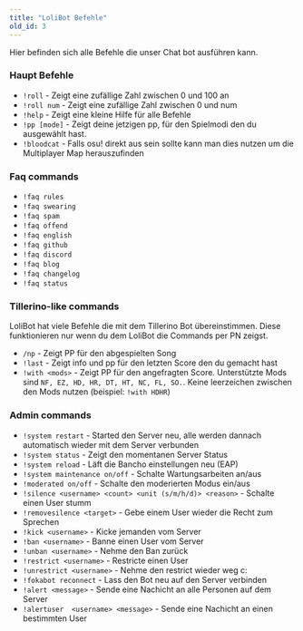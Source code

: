 ```yaml
---
title: "LoliBot Befehle"
old_id: 3
---
```

Hier befinden sich alle Befehle die unser Chat bot ausführen kann.  

### Haupt Befehle
- `!roll` - Zeigt eine zufällige Zahl zwischen 0 und 100 an  
- `!roll num` - Zeigt eine zufällige Zahl zwischen 0 und num  
- `!help` - Zeigt eine kleine Hilfe für alle Befehle  
- `!pp [mode]` - Zeigt deine jetzigen pp, für den Spielmodi den du ausgewählt hast.
- `!bloodcat` - Falls osu! direkt aus sein sollte kann man dies nutzen um die Multiplayer Map herauszufinden

### Faq commands
- `!faq rules`  
- `!faq swearing`  
- `!faq spam`  
- `!faq offend`  
- `!faq english`  
- `!faq github`  
- `!faq discord`  
- `!faq blog`  
- `!faq changelog`  
- `!faq status`  

### Tillerino-like commands
LoliBot hat viele Befehle die mit dem Tillerino Bot übereinstimmen. Diese funktionieren nur wenn du dem LoliBot die Commands per PN zeigst.

- `/np` - Zeigt PP für den abgespielten Song  
- `!last` - Zeigt info und pp für den letzten Score den du gemacht hast  
- `!with <mods>` - Zeigt PP für den angefragten Score. Unterstützte Mods sind `NF, EZ, HD, HR, DT, HT, NC, FL, SO.`. Keine leerzeichen zwischen den Mods nutzen (beispiel: `!with HDHR`)

### Admin commands
- `!system restart` - Started den Server neu, alle werden dannach automatisch wieder mit dem Server verbunden  
- `!system status` - Zeigt den momentanen Server Status  
- `!system reload` - Läft die Bancho einstellungen neu (EAP)  
- `!system maintenance on/off` - Schalte Wartungsarbeiten an/aus  
- `!moderated on/off` - Schalte den moderierten Modus ein/aus  
- `!silence <username> <count> <unit (s/m/h/d)> <reason>` - Schalte einen User stumm  
- `!removesilence <target>` - Gebe einem User wieder die Recht zum Sprechen   
- `!kick <username>` - Kicke jemanden vom Server  
- `!ban <username>` - Banne einen User vom Server  
- `!unban <username>` - Nehme den Ban zurück  
- `!restrict <username>` - Restricte einen User  
- `!unrestrict <username>` - Nehme den restrict wieder weg c:  
- `!fokabot reconnect` - Lass den Bot neu auf den Server verbinden  
- `!alert <message>` - Sende eine Nachicht an alle Personen auf dem Server  
- `!alertuser  <username> <message>` - Sende eine Nachicht an einen bestimmten User
